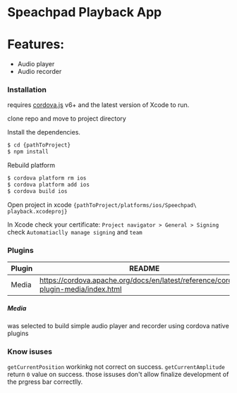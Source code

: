 # Speachpad Playback App

#  Features:

  - Audio player
  - Audio recorder

### Installation

requires [cordova.js](https://cordova.apache.org/) v6+ and the latest version of Xcode to run.

clone repo and move to project directory

Install the dependencies.

```sh
$ cd {pathToProject}
$ npm install
```

Rebuild platform

```sh
$ cordova platform rm ios
$ cordova platform add ios
$ cordova build ios
```

Open project in xcode `{pathToProject/platforms/ios/Speechpad\ playback.xcodeproj}`

In Xcode check your certificate:
`Project navigator > General > Signing`
check `Automatiaclly manage signing`
and  `team`

### Plugins

| Plugin | README |
| ------ | ------ |
| Media | https://cordova.apache.org/docs/en/latest/reference/cordova-plugin-media/index.html

##### Media
was selected to build simple audio player and recorder using cordova native plugins



### Know isuses
`getCurrentPosition` workinkg not correct on success.
`getCurrentAmplitude` return `0` value on success.
those issuses don't allow finalize development of the prgress bar correctlly.